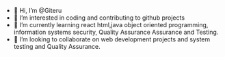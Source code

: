 - 👋 Hi, I’m @Giteru
- 👀 I’m interested in coding and contributing to github projects 
- 🌱 I’m currently learning react html,java object oriented programming, information systems security, Quality Assurance Assurance and Testing.
- 💞️ I’m looking to collaborate on web development projects and system testing and Quality Assurance.
  

<!---
Giteru/Giteru is a ✨ special ✨ repository because its `README.md` (this file) appears on your GitHub profile.
You can click the Preview link to take a look at your changes.
--->
